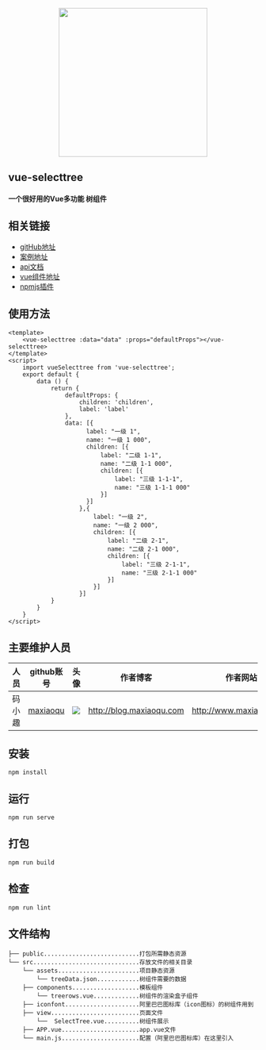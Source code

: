 <p align="center">
    <a href="http://www.maxiaoqu.com/">
        <img width="300" src="http://www.maxiaoqu.com/maxiaoqu.png">
    </a>
</p>

<h2>
    vue-selecttree
    <h4>一个很好用的Vue多功能 树组件</h4>
</h2>

## 相关链接
- [gitHub地址](https://github.com/maxiaoqu/vue-selecttree-demo/)
- [案例地址](http://github.maxiaoqu.com/vue-selecttree/)
- [api文档](http://blog.maxiaoqu.com/packagesApi/)
- [vue组件地址](https://github.com/maxiaoqu/vue-selecttree/)
- [npmjs插件](https://www.npmjs.com/package/vue-selecttree/)

## 使用方法
```vue
<template>
    <vue-selecttree :data="data" :props="defaultProps"></vue-selecttree>
</template>
<script>
    import vueSelecttree from 'vue-selecttree';
    export default {
        data () {
            return {
                defaultProps: {
                    children: 'children',
                    label: 'label'
                },
                data: [{
                      label: "一级 1",
                      name: "一级 1 000",
                      children: [{
                          label: "二级 1-1",
                          name: "二级 1-1 000",
                          children: [{
                              label: "三级 1-1-1",
                              name: "三级 1-1-1 000"
                          }]
                      }]
                    },{
                        label: "一级 2",
                        name: "一级 2 000",
                        children: [{
                            label: "二级 2-1",
                            name: "二级 2-1 000",
                            children: [{
                                label: "三级 2-1-1",
                                name: "三级 2-1-1 000"
                            }]
                        }]
                    }]
            }
        }
    }
</script>
```

## 主要维护人员
|人员|github账号|头像|作者博客|作者网站|联系邮箱|
|---|---|---|---|---|---|
|码小趣|[maxiaoqu](https://github.com/maxiaoqu) |  ![](https://avatars1.githubusercontent.com/u/25891598?s=60&v=4)|http://blog.maxiaoqu.com|http://www.maxiaoqu.com|maxiaoqu@gmail.com

## 安装
```
npm install
```

## 运行
```
npm run serve
```

## 打包
```
npm run build
```

## 检查
```
npm run lint
```

## 文件结构
```shell
├── public...........................打包所需静态资源
└── src..............................存放文件的相关目录
    └── assets.......................项目静态资源
        └── treeData.json............树组件需要的数据
    ├── components...................模板组件
        └── treerows.vue.............树组件的渲染盒子组件
    ├── iconfont.....................阿里巴巴图标库（icon图标）的树组件用到
    ├── view.........................页面文件
        └──  SelectTree.vue..........树组件展示
    ├── APP.vue......................app.vue文件
    └── main.js......................配置（阿里巴巴图标库）在这里引入
```
